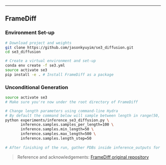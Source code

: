 ***

## FrameDiff

### Environment Set-up

```bash
# Download project and weights
git clone https://github.com/jasonkyuyim/se3_diffusion.git
cd se3_diffusion

# Create a virtual environment and set-up
conda env create -f se3.yml
source activate se3
pip install -e . # Install FrameDiff as a package
```

### Unconditional Generation

```bash
source activate se3
# Make sure you're now under the root directory of FrameDiff

# Change length parameters using command-line Hydra
# By default the command below will sample between length in range(50, 500, 50) with 100 samples for each length
python experiments/inference_se3_diffusion.py \
       inference.samples.samples_per_length=100 \
       inference.samples.min_length=50 \
       inference.samples.max_length=500 \
       inference.samples.length_step=50
       
# After finishing of the run, gather PDBs inside inference_outputs for further analysis
```



> Reference and acknowledgements: [FrameDiff original repository](https://github.com/jasonkyuyim/se3_diffusion)